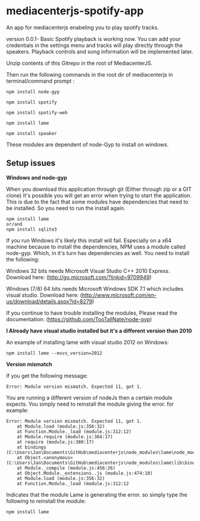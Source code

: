 mediacenterjs-spotify-app
=========================

An app for mediacenterjs enabeling you to play spotify tracks.

version 0.0.1- Basic Spotify playback is working now. You can add your credentials in the settings menu and tracks will play directly through the speakers.
  Playback controls and song information will be implemented later.

Unzip contents of this Gitrepo in the root of MediacenterJS.

Then run the following commands in the root dir of mediacenterjs in terminal/command prompt :

    npm install node-gyp
  
    npm install spotify
  
    npm install spotify-web
  
    npm install lame
  
    npm install speaker
  
These modules are dependent of node-Gyp to install on windows.


Setup issues
-----------------

**Windows and node-gyp**

When you download this application through git (Either through zip or a GIT clone) It's possible you will get an error when trying to start the application.
This is due to the fact that some modules have dependencies that need to be installed. So you need to run the install again. 

    npm install lame 
	or/and
	npm install sqlite3
	
If you run Windows it's likely this install will fail. Especially on a x64 machine because to install the dependencies, NPM uses a module called node-gyp.
Which, in it's turn has dependencies as well. You need to install the following:

Windows 32 bits needs Microsoft Visual Studio C++ 2010 Express. Download here: (http://go.microsoft.com/?linkid=9709949)

Windows (7/8) 64 bits needs Microsoft Windows SDK 7.1 which includes visual studio. Download here: (http://www.microsoft.com/en-us/download/details.aspx?id=8279)
	
If you continue to have trouble installing the modules, Please read the documentation: (https://github.com/TooTallNate/node-gyp)

**I Already have visual studio installed but it's a different version than 2010**

An example of installing lame with visual studio 2012 on Windows:

	npm install lame --msvs_version=2012
	
	
**Version mismatch**

If you get the following message:

	Error: Module version mismatch. Expected 11, got 1.
	
You are running a different version of nodeJs then a certain module expects. You simply need to reinstall the module giving the error.
for example:

	Error: Module version mismatch. Expected 11, got 1.
	    at Module.load (module.js:356:32)
	    at Function.Module._load (module.js:312:12)
	    at Module.require (module.js:364:17)
	    at require (module.js:380:17)
	    at bindings (C:\Users\Jan\Documents\GitHub\mediacenterjs\node_modules\lame\node_modules\bindings\bindings.js:76:44)
	    at Object.<anonymous> (C:\Users\Jan\Documents\GitHub\mediacenterjs\node_modules\lame\lib\bindings.js:1:99)
	    at Module._compile (module.js:456:26)
	    at Object.Module._extensions..js (module.js:474:10)
	    at Module.load (module.js:356:32)
	    at Function.Module._load (module.js:312:12

Indicates that the module Lame is generating the error. so simply type the following to reinstall the module:

	npm install lame
	

